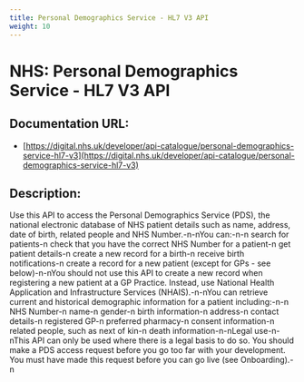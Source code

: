 ```yaml
---
title: Personal Demographics Service - HL7 V3 API
weight: 10
---
```


# NHS: Personal Demographics Service - HL7 V3 API

## Documentation URL:
 - [https://digital.nhs.uk/developer/api-catalogue/personal-demographics-service-hl7-v3](https://digital.nhs.uk/developer/api-catalogue/personal-demographics-service-hl7-v3)

## Description:
Use this API to access the Personal Demographics Service (PDS), the national electronic database of NHS patient details such as name, address, date of birth, related people and NHS Number.-n-nYou can:-n-n    search for patients-n    check that you have the correct NHS Number for a patient-n    get patient details-n    create a new record for a birth-n    receive birth notifications-n    create a record for a new patient (except for GPs - see below)-n-nYou should not use this API to create a new record when registering a new patient at a GP Practice. Instead, use National Health Application and Infrastructure Services (NHAIS).-n-nYou can retrieve current and historical demographic information for a patient including:-n-n    NHS Number-n    name-n    gender-n    birth information-n    address-n    contact details-n    registered GP-n    preferred pharmacy-n    consent information-n    related people, such as next of kin-n    death information-n-nLegal use-n-nThis API can only be used where there is a legal basis to do so. You should make a PDS access request before you go too far with your development. You must have made this request before you can go live (see Onboarding).-n

